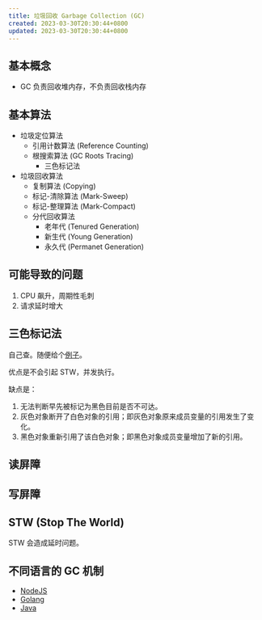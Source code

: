 ```yaml
---
title: 垃圾回收 Garbage Collection (GC)
created: 2023-03-30T20:30:44+0800
updated: 2023-03-30T20:30:44+0800
---
```



## 基本概念

- GC 负责回收堆内存，不负责回收栈内存

## 基本算法

- 垃圾定位算法
  - 引用计数算法 (Reference Counting)
  - 根搜索算法 (GC Roots Tracing)
    - 三色标记法
- 垃圾回收算法
  - 复制算法 (Copying)
  - 标记-清除算法 (Mark-Sweep)
  - 标记-整理算法 (Mark-Compact)
  - 分代回收算法
    - 老年代 (Tenured Generation)
    - 新生代 (Young Generation)
    - 永久代 (Permanet Generation)

## 可能导致的问题

1. CPU 飙升，周期性毛刺
2. 请求延时增大

## 三色标记法

自己查。随便给个[例子](https://zhuanlan.zhihu.com/p/105495961)。

优点是不会引起 STW，并发执行。

缺点是：

1. 无法判断早先被标记为黑色目前是否不可达。
2. 灰色对象断开了白色对象的引用；即灰色对象原来成员变量的引用发生了变化。
3. 黑色对象重新引用了该白色对象；即黑色对象成员变量增加了新的引用。

## 读屏障

## 写屏障

## STW (Stop The World)

STW 会造成延时问题。

## 不同语言的 GC 机制

- [NodeJS](../nodejs/gc.md)
- [Golang](../go/gc.md)
- [Java](../java/gc.md)
